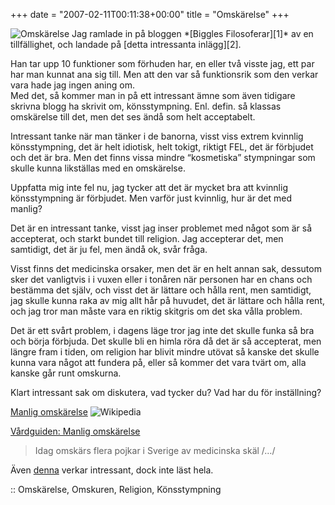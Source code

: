 +++
date = "2007-02-11T00:11:38+00:00"
title = "Omskärelse"
+++

<img id="image297" src="/images/2007/02/omsk.png" alt="Omskärelse" />  
Jag ramlade in på bloggen *[Biggles Filosoferar][1]* av en tillfällighet, och landade på [detta intressanta inlägg][2].

Han tar upp 10 funktioner som förhuden har, en eller två visste jag, ett par har man kunnat ana sig till. Men att den var så funktionsrik som den verkar vara hade jag ingen aning om.  
Med det, så kommer man in på ett intressant ämne som även tidigare skrivna blogg ha skrivit om, könsstympning. Enl. defin. så klassas omskärelse till det, men det ses ändå som helt acceptabelt.

Intressant tanke när man tänker i de banorna, visst viss extrem kvinnlig könsstympning, det är helt idiotisk, helt tokigt, riktigt FEL, det är förbjudet och det är bra. Men det finns vissa mindre &#8220;kosmetiska&#8221; stympningar som skulle kunna likställas med en omskärelse.

Uppfatta mig inte fel nu, jag tycker att det är mycket bra att kvinnlig könsstympning är förbjudet. Men varför just kvinnlig, hur är det med manlig?

Det är en intressant tanke, visst jag inser problemet med något som är så accepterat, och starkt bundet till religion. Jag accepterar det, men samtidigt, det är ju fel, men ändå ok, svår fråga.

Visst finns det medicinska orsaker, men det är en helt annan sak, dessutom sker det vanligtvis i i vuxen eller i tonåren när personen har en chans och bestämma det själv, och visst det är lättare och hålla rent, men samtidigt, jag skulle kunna raka av mig allt hår på huvudet, det är lättare och hålla rent, och jag tror man måste vara en riktig skitgris om det ska vålla problem.

Det är ett svårt problem, i dagens läge tror jag inte det skulle funka så bra och börja förbjuda. Det skulle bli en himla röra då det är så accepterat, men längre fram i tiden, om religion har blivit mindre utövat så kanske det skulle kunna vara något att fundera på, eller så kommer det vara tvärt om, alla kanske går runt omskurna.

Klart intressant sak om diskutera, vad tycker du? Vad har du för inställning?

[Manlig omskärelse][3] <img id="image296" src="/images/2007/02/wikipedia.png" alt="Wikipedia" />

[Vårdguiden: Manlig omskärelse][4]

> Idag omskärs flera pojkar i Sverige av medicinska skäl /&#8230;/

Även [denna][5] verkar intressant, dock inte läst hela.

:: Omskärelse, Omskuren, Religion, Könsstympning

<small></small>

 [1]: http://biggles-filosoferar.blogspot.com/
 [2]: http://biggles-filosoferar.blogspot.com/2007/01/10-saker-du-inte-visste-om-frhuden-p.html
 [3]: http://sv.wikipedia.org/wiki/Manlig_omsk%C3%A4relse
 [4]: http://www.vardguiden.se/Article.asp?c=2824
 [5]: http://www.cirp.org/pages/anat/

